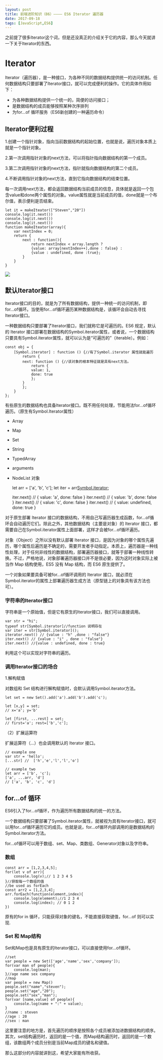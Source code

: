 ```yaml
---
layout: post
title: 前端进阶知识（86）———— ES6 Iterator 遍历器
date: 2017-09-18
tags: [JavaScript,ES6]
---
```


之前提了很多Iterator这个词，但是还没真正的介绍关于它的内容，那么今天就讲一下关于Iterator的东西。

# Iterator 

Iterator（遍历器），是一种接口，为各种不同的数据结构提供统一的访问机制。任何数据结构只要部署了Iterator接口，就可以完成便利的操作。它的具体作用如下：

- 为各种数据结构提供一个统一的，简便的访问接口；
- 是数据结构的成员能够按照某种次序排列
- 为for...of 循环服务（ES6新创建的一种遍历命令）

## Iterator便利过程

1.创建一个指针对象，指向当前数据结构的起始位置，也就是说，遍历对象本质上就是一个指针对象。

2.第一次调用指针对象的next方法，可以将指针指向数据结构的第一个成员。

3.第二次调用指针对象的next方法，指针就指向数据结构的第二个成员。

4.不断调用指针对象的next方法，直到它指向数据结构的结束位置。

每一次调用next方法，都会返回数据结构当前成员的信息，具体就是返回一个包含value和done两个属性的对象。value属性就是当前成员的值，done就是一个布尔值，表示便利是否结束。

    let it = makeIteator(["Steven","20"])
    console.log(it.next())
    console.log(it.next())
    console.log(it.next())
    function makeIteator(array){
        var nextIndex = 0;
        return {
            next : function(){
                return nextIndex < array.length ? 
                {value: array[nextIndex++],done : false} :
                {value : undefined, done :true};
            }
        }
    }

<img src="http://ovk2ylefr.bkt.clouddn.com/ES68.PNG">

## 默认Iterator接口

Iterator接口的目的，就是为了所有数据结构，提供一种统一的访问机制，即for...of循环。当使用for...of循环遍历某种数据结构是，该循环会自动去寻找Iterator接口。

一种数据结构只要部署了Iterator接口，我们就称它是可遍历的。ES6 规定，默认的 Iterator 接口部署在数据结构的Symbol.iterator属性，或者说，一个数据结构只要具有Symbol.iterator属性，就可以认为是“可遍历的”（iterable）。例如：

    const obj = {
        [Symbol.iterator] : function () {//有了Symbol.iterator 属性就能遍历
            return {
            next: function () {//该对象的根本特征就是具有next方法。
                return {
                value: 1,
                done: true
                };
            }
            };
        }
    };

有些原生的数据结构也具备Iterator接口。既不用任何处理，节能用法for...of循环遍历。（原生有Symbol.Iterator属性）

- Array
- Map 
- Set
- String
- TypedArray
- arguments
- NodeList 对象

    let arr = ['a', 'b', 'c'];
    let iter = arr[Symbol.iterator]();

    iter.next() // { value: 'a', done: false }
    iter.next() // { value: 'b', done: false }
    iter.next() // { value: 'c', done: false }
    iter.next() // { value: undefined, done: true }

对于原生部署 Iterator 接口的数据结构，不用自己写遍历器生成函数，for...of循环会自动遍历它们。除此之外，其他数据结构（主要是对象）的 Iterator 接口，都需要自己在Symbol.iterator属性上面部署，这样才会被for...of循环遍历。

对象（Object）之所以没有默认部署 Iterator 接口，是因为对象的哪个属性先遍历，哪个属性后遍历是不确定的，需要开发者手动指定。本质上，遍历器是一种线性处理，对于任何非线性的数据结构，部署遍历器接口，就等于部署一种线性转换。不过，严格地说，对象部署遍历器接口并不是很必要，因为这时对象实际上被当作 Map 结构使用，ES5 没有 Map 结构，而 ES6 原生提供了。

一个对象如果要具备可被for...of循环调用的 Iterator 接口，就必须在Symbol.iterator的属性上部署遍历器生成方法（原型链上的对象具有该方法也可）。

### 字符串的Iterator接口

字符串是一个原始值，但是它有原生的Iterator接口，我们可以直接调用。

    var str = "hi";
    typeof str[Symbol.iterator]//function 说明存在
    var iter = str[Symbol.iterator]();
    iterator.next() // {value : "h" ,done : "false"}
    iter.next() // {value : "i" , done : "false"}
    iter.next() //{value : undefined, done : true}

利用这个可以实现对字符串的遍历。

### 调用Iterator接口的场合

1.解构赋值

对数组和 Set 结构进行解构赋值时，会默认调用Symbol.iterator方法。

    let set = new Set().add('a').add('b').add('c');

    let [x,y] = set;
    // x='a'; y='b'

    let [first, ...rest] = set;
    // first='a'; rest=['b','c'];

（2）扩展运算符

扩展运算符（...）也会调用默认的 Iterator 接口。

    // example one
    var str = 'hello';
    [...str] //  ['h','e','l','l','o']

    // example two
    let arr = ['b', 'c'];
    ['a', ...arr, 'd']
    // ['a', 'b', 'c', 'd']

## for...of 循环

ES6引入了for...of循环，作为遍历所有数据结构的统一的方法。

一个数据结构只要部署了Symbol.iterator属性，就被视为具有iterator接口，就可以用for...of循环遍历它的成员。也就是说，for...of循环内部调用的是数据结构的Symbol.iterator方法。

for...of循环可以用于数组、set、Map、类数组、Generator对象以及字符串。

### 数组

    const arr = [1,2,3,4,5];
    for(let v of arr){
        console.log(v);// 1 2 3 4 5
    }//获取每一个数组的值
    //be used as forEach
    const arr2 = [1,2,3,4];
    arr.forEach(function(element,index){
        console.log(element);//1 2 3 4
        console.log(index); // 0 1 2
    })

原有的for in 循环，只能获得对象的键名，不能直接获取键值，for...of 则可以实现.

### Set 和 Map结构

Set和Map也是具有原生的Iterator接口，可以直接使用for...of循环。

    //set
    var people = new Set(['age','name','sex','company']);
    for(var man of people){
        console.log(man);
    }//age name sex company
    //map
    var people = new Map()
    people.set("name","steven");
    people.set("age","20");
    people.set("sex","man");
    for(var [name,value] of people){
        console.log(name + ":" + value);
    }
    //name : steven 
    //age : 20 
    //sex : man

这里要注意的地方是，首先遍历的顺序是按照各个成员被添加进数据结构的顺序。其次，set结构遍历时，返回的是一个值，而Map结构遍历时，返回的是一个数组，该数组两个成员分别是当前Map成员的键名和键值。

那么这部分的内容就讲到这，希望大家能有所收获。